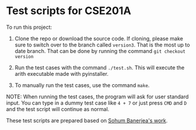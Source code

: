 # Test scripts for CSE201A

To run this project: 

1. Clone the repo or download the source code. If cloning, please make sure to switch over to the branch called `version3`. That is the most up to date branch. That can be done by running the command `git checkout version`

2. Run the test cases with the command `./test.sh`. This will execute the arith executable made with pyinstaller. 

3. To manually run the test cases, use the command `make`. 

NOTE: When running the test cases, the program will ask for user standard input. You can type in a dummy test case like `4 + 7` or just press `CMD` and `D` and the test script will continue as normal.




These test scripts are prepared based on [Sohum Banerjea's work](https://github.com/SohumB/cse210A-asgtest/tree/master).
